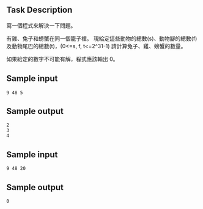 ## Task Description ##

寫一個程式來解決一下問題。

有雞、兔子和螃蟹在同一個籠子裡。
現給定這些動物的總數(s)、動物腳的總數(f)及動物尾巴的總數(t)，(0<=s, f, t<=2^31-1)
請計算兔子、雞、螃蟹的數量。

如果給定的數字不可能有解，程式應該輸出 0。
## Sample input ##
```
9 48 5
```

## Sample output ##
```
2
3
4
```

## Sample input ##
```
9 48 20
```

## Sample output ##
```
0
```
